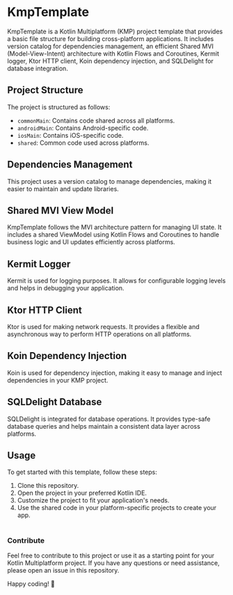 # KmpTemplate

KmpTemplate is a Kotlin Multiplatform (KMP) project template that provides a basic file structure for building cross-platform applications. It includes version catalog for dependencies management, an efficient Shared MVI (Model-View-Intent) architecture with Kotlin Flows and Coroutines, Kermit logger, Ktor HTTP client, Koin dependency injection, and SQLDelight for database integration.

## Project Structure

The project is structured as follows:

- `commonMain`: Contains code shared across all platforms.
- `androidMain`: Contains Android-specific code.
- `iosMain`: Contains iOS-specific code.
- `shared`: Common code used across platforms.

## Dependencies Management

This project uses a version catalog to manage dependencies, making it easier to maintain and update libraries.

## Shared MVI View Model

KmpTemplate follows the MVI architecture pattern for managing UI state. It includes a shared ViewModel using Kotlin Flows and Coroutines to handle business logic and UI updates efficiently across platforms.

## Kermit Logger

Kermit is used for logging purposes. It allows for configurable logging levels and helps in debugging your application.

## Ktor HTTP Client

Ktor is used for making network requests. It provides a flexible and asynchronous way to perform HTTP operations on all platforms.

## Koin Dependency Injection

Koin is used for dependency injection, making it easy to manage and inject dependencies in your KMP project.

## SQLDelight Database

SQLDelight is integrated for database operations. It provides type-safe database queries and helps maintain a consistent data layer across platforms.

## Usage

To get started with this template, follow these steps:

1. Clone this repository.
2. Open the project in your preferred Kotlin IDE.
3. Customize the project to fit your application's needs.
4. Use the shared code in your platform-specific projects to create your app.

#

### Contribute

Feel free to contribute to this project or use it as a starting point for your Kotlin Multiplatform project. If you have any questions or need assistance, please open an issue in this repository.

Happy coding! 🚀
